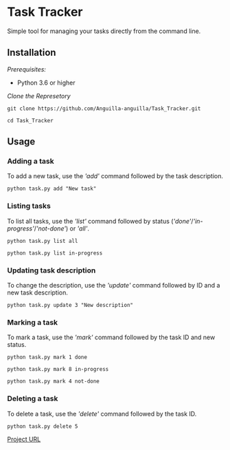 # Task Tracker

Simple tool for managing your tasks directly from the command line.

## Installation

*Prerequisites:*
- Python 3.6 or higher

*Clone the Represetory*

```git clone https://github.com/Anguilla-anguilla/Task_Tracker.git```

```cd Task_Tracker```

## Usage

### Adding a task

To add a new task, use the *'add'* command followed by the task description.

``` python task.py add "New task" ```

### Listing tasks

To list all tasks, use the *'list'* command followed by status (*'done'*/*'in-progress'*/*'not-done'*) or *'all'*.

``` python task.py list all ```

``` python task.py list in-progress ```

### Updating task description

To change the description, use the *'update'* command followed by ID and a new task description.

``` python task.py update 3 "New description" ```

### Marking a task

To mark a task, use the *'mark'* command followed by the task ID and new status.

``` python task.py mark 1 done ```

``` python task.py mark 8 in-progress ```

``` python task.py mark 4 not-done ```

### Deleting a task

To delete a task, use the *'delete'* command followed by the task ID.

``` python task.py delete 5 ```


[Project URL](https://roadmap.sh/projects/task-tracker)